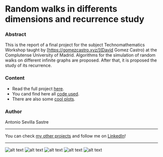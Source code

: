 # Random walks in differents dimensions and recurrence study

### Abstract
This is the report of a final project for the subject Technomathematics Workshop taught by [https://gomezcastro.xyz/](David Gomez Castro) at the Complutense University of Madrid. Algorithms for the simulation
of random walks on different infinite graphs are proposed. After that, it is proposed the study of its recurrence.

### Content
- Read the full project [here](https://github.com/asevillasastre/UCM-Random-Walks/tree/main/final_report.pdf).
- You cand find here all [code used](https://github.com/asevillasastre/UCM-Random-Walks/tree/main/src).
- There are also some [cool plots](https://github.com/asevillasastre/UCM-Random-Walks/tree/main/figures).

### Author
Antonio Sevilla Sastre

-----------------------------------------------------------------------------

You can check [my other projects](https://github.com/asevillasastre?tab=repositories) and follow me on [LinkedIn](https://www.linkedin.com/in/asevillasastre/)!

-----------------------------------------------------------------------------

![alt text](https://github.com/asevillasastre/UCM-Data-Mining-Final-Project/blob/main/plots/clustering/final-clustering.png?raw=true)
![alt text](https://github.com/asevillasastre/UCM-Data-Mining-Final-Project/blob/main/plots/descriptive-plots/geographical-distribution.png?raw=true)
![alt text](https://github.com/asevillasastre/UCM-Data-Mining-Final-Project/blob/main/plots/clustering/correlations-graph.png?raw=true)
![alt text](https://github.com/asevillasastre/UCM-Data-Mining-Final-Project/blob/main/plots/regression-tree/final-tree.png?raw=true)
![alt text](https://github.com/asevillasastre/UCM-Data-Mining-Final-Project/blob/main/plots/clustering/sedimentation.png?raw=true)


